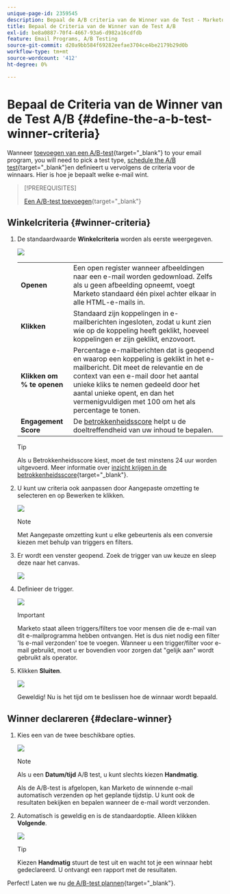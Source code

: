 ```yaml
---
unique-page-id: 2359545
description: Bepaal de A/B criteria van de Winner van de Test - Marketo DOS - de Documentatie van het Product
title: Bepaal de Criteria van de Winner van de Test A/B
exl-id: be8a0887-70f4-4667-93a6-d982a16cdfdb
feature: Email Programs, A/B Testing
source-git-commit: d20a9bb584f69282eefae3704ce4be2179b29d0b
workflow-type: tm+mt
source-wordcount: '412'
ht-degree: 0%

---
```


# Bepaal de Criteria van de Winner van de Test A/B {#define-the-a-b-test-winner-criteria}

Wanneer [toevoegen van een A/B-test](/help/marketo/product-docs/email-marketing/email-programs/email-program-actions/email-test-a-b-test/add-an-a-b-test.md){target="_blank"} to your email program, you will need to pick a test type, [schedule the A/B test](/help/marketo/product-docs/email-marketing/email-programs/email-program-actions/email-test-a-b-test/schedule-the-a-b-test.md){target="_blank"}en definieert u vervolgens de criteria voor de winnaars. Hier is hoe je bepaalt welke e-mail wint.

>[!PREREQUISITES]
>
>[Een A/B-test toevoegen](/help/marketo/product-docs/email-marketing/email-programs/email-program-actions/email-test-a-b-test/add-an-a-b-test.md){target="_blank"}

## Winkelcriteria {#winner-criteria}

1. De standaardwaarde **Winkelcriteria** worden als eerste weergegeven.

   ![](assets/image2014-9-12-15-3a51-3a3.png)

   <table>
   <tr>
   <td><b>Openen</b></td>
   <td>Een open register wanneer afbeeldingen naar een e-mail worden gedownload. Zelfs als u geen afbeelding opneemt, voegt Marketo standaard één pixel achter elkaar in alle HTML-e-mails in.</td>
   </tr>
   <tr>
   <td><b>Klikken</b></td>
   <td>Standaard zijn koppelingen in e-mailberichten ingesloten, zodat u kunt zien wie op de koppeling heeft geklikt, hoeveel koppelingen er zijn geklikt, enzovoort.</td>
   </tr>
   <tr>
   <td><b>Klikken om % te openen</b></td>
   <td>Percentage e-mailberichten dat is geopend en waarop een koppeling is geklikt in het e-mailbericht. Dit meet de relevantie en de context van een e-mail door het aantal unieke kliks te nemen gedeeld door het aantal unieke opent, en dan het vermenigvuldigen met 100 om het als percentage te tonen.</td>
   </tr>
   <tr>
   <td><b>Engagement Score</b></td>
   <td>De <a href="https://experienceleague.adobe.com/docs/marketo/using/product-docs/email-marketing/drip-nurturing/reports-and-notifications/understanding-the-engagement-score.html?lang=nl-NL" target="_blank">betrokkenheidsscore</a> helpt u de doeltreffendheid van uw inhoud te bepalen.</td>
   </tr>
   </table>

   >[!TIP]
   >
   >Als u Betrokkenheidsscore kiest, moet de test minstens 24 uur worden uitgevoerd. Meer informatie over [inzicht krijgen in de betrokkenheidsscore](/help/marketo/product-docs/email-marketing/drip-nurturing/reports-and-notifications/understanding-the-engagement-score.md){target="_blank"}.

1. U kunt uw criteria ook aanpassen door Aangepaste omzetting te selecteren en op Bewerken te klikken.

   ![](assets/image2014-9-12-15-3a51-3a53.png)

   >[!NOTE]
   >
   >Met Aangepaste omzetting kunt u elke gebeurtenis als een conversie kiezen met behulp van triggers en filters.

1. Er wordt een venster geopend. Zoek de trigger van uw keuze en sleep deze naar het canvas.

   ![](assets/image2014-9-12-15-3a52-3a18.png)

1. Definieer de trigger.

   ![](assets/image2014-9-12-15-3a53-3a11.png)

   >[!IMPORTANT]
   >
   >Marketo staat alleen triggers/filters toe voor mensen die de e-mail van dit e-mailprogramma hebben ontvangen. Het is dus niet nodig een filter &#39;Is e-mail verzonden&#39; toe te voegen. Wanneer u een trigger/filter voor e-mail gebruikt, moet u er bovendien voor zorgen dat &quot;gelijk aan&quot; wordt gebruikt als operator.

1. Klikken **Sluiten**.

   ![](assets/image2014-9-12-15-3a53-3a36.png)

   Geweldig! Nu is het tijd om te beslissen hoe de winnaar wordt bepaald.

## Winner declareren {#declare-winner}

1. Kies een van de twee beschikbare opties.

   ![](assets/image2014-9-12-15-3a53-3a44.png)

   >[!NOTE]
   >
   >Als u een **Datum/tijd** A/B test, u kunt slechts kiezen **Handmatig**.

   Als de A/B-test is afgelopen, kan Marketo de winnende e-mail automatisch verzenden op het geplande tijdstip. U kunt ook de resultaten bekijken en bepalen wanneer de e-mail wordt verzonden.

1. Automatisch is geweldig en is de standaardoptie. Alleen klikken **Volgende**.

   ![](assets/image2014-9-12-15-3a54-3a35.png)

   >[!TIP]
   >
   >Kiezen **Handmatig** stuurt de test uit en wacht tot je een winnaar hebt gedeclareerd. U ontvangt een rapport met de resultaten.

Perfect! Laten we nu [de A/B-test plannen](/help/marketo/product-docs/email-marketing/email-programs/email-program-actions/email-test-a-b-test/schedule-the-a-b-test.md){target="_blank"}.
